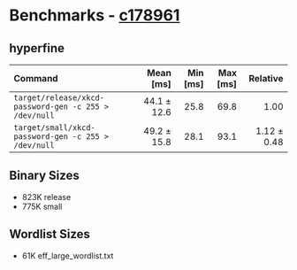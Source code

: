 # Benchmarks - [c178961](https://github.com/Raymi306/xkcd-password-gen/tree/c178961fb2af303f8a4fd90239c583a26c6ee6fb)

## hyperfine

| Command | Mean [ms] | Min [ms] | Max [ms] | Relative |
|:---|---:|---:|---:|---:|
| `target/release/xkcd-password-gen -c 255 > /dev/null` | 44.1 ± 12.6 | 25.8 | 69.8 | 1.00 |
| `target/small/xkcd-password-gen -c 255 > /dev/null` | 49.2 ± 15.8 | 28.1 | 93.1 | 1.12 ± 0.48 |

## Binary Sizes

- 823K release
- 775K small

## Wordlist Sizes

- 61K eff_large_wordlist.txt
